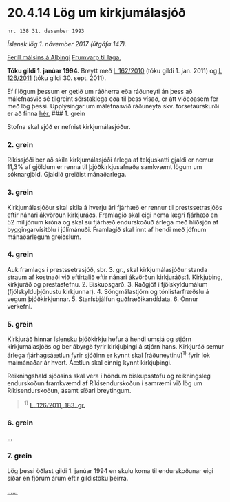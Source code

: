 # 20.4.14 Lög um kirkjumálasjóð

`nr. 138 31. desember 1993`

_Íslensk lög 1. nóvember 2017 (útgáfa 147)._

[Ferill málsins á Alþingi](https://www.althingi.is/thingstorf/thingmalalistar-eftir-thingum/ferill/?ltg=117&mnr=245)
[Frumvarp til laga.](https://www.althingi.is/altext/117/s/0284.html)

**Tóku gildi 1. janúar 1994.**
Breytt með
[l. 162/2010](https://althingi.is/altext/stjt/2010.162.html) (tóku gildi 1. jan. 2011) og
[l. 126/2011](https://althingi.is/altext/stjt/2011.126.html) (tóku gildi 30. sept. 2011).

Ef í lögum þessum er getið um ráðherra eða ráðuneyti án þess að málefnasvið sé tilgreint sérstaklega eða til þess vísað, er átt viðeðasem fer með lög þessi. Upplýsingar um málefnasvið ráðuneyta skv. forsetaúrskurði er að finna [hér.](2017015.md) ### 1. grein

Stofna skal sjóð er nefnist kirkjumálasjóður.

### 2. grein

Ríkissjóði ber að skila kirkjumálasjóði árlega af tekjuskatti gjaldi er nemur 11,3% af gjöldum er renna til þjóðkirkjusafnaða samkvæmt lögum um sóknargjöld. Gjaldið greiðist mánaðarlega.

### 3. grein

Kirkjumálasjóður skal skila á hverju ári fjárhæð er rennur til prestssetrasjóðs eftir nánari ákvörðun kirkjuráðs. Framlagið skal eigi nema lægri fjárhæð en 52 milljónum króna og skal sú fjárhæð endurskoðuð árlega með hliðsjón af byggingarvísitölu í júlímánuði. Framlagið skal innt af hendi með jöfnum mánaðarlegum greiðslum.

### 4. grein

Auk framlags í prestssetrasjóð, sbr. 3. gr., skal kirkjumálasjóður standa straum af kostnaði við eftirtalið eftir nánari ákvörðun kirkjuráðs:1. Kirkjuþing, kirkjuráð og prestastefnu.
2. Biskupsgarð.
3. Ráðgjöf í fjölskyldumálum (fjölskylduþjónustu kirkjunnar).
4. Söngmálastjórn og tónlistarfræðslu á vegum þjóðkirkjunnar.
5. Starfsþjálfun guðfræðikandídata.
6. Önnur verkefni.

### 5. grein

Kirkjuráð hinnar íslensku þjóðkirkju hefur á hendi umsjá og stjórn kirkjumálasjóðs og ber ábyrgð fyrir kirkjuþingi á stjórn hans. Kirkjuráð semur árlega fjárhagsáætlun fyrir sjóðinn er kynnt skal [ráðuneytinu]<sup>1)</sup> fyrir lok maímánaðar ár hvert. Áætlun skal einnig kynnt kirkjuþingi.

Reikningshald sjóðsins skal vera í höndum biskupsstofu og reikningsleg endurskoðun framkvæmd af Ríkisendurskoðun í samræmi við lög um Ríkisendurskoðun, ásamt síðari breytingum.

> <sup>1)</sup> [L. 126/2011, 183. gr.](https://althingi.is/altext/stjt/2011.126.html)

### 6. grein

[…](https://www.althingi.is/lagasafn/leidbeiningar/)

### 7. grein

Lög þessi öðlast gildi 1. janúar 1994 en skulu koma til endurskoðunar eigi síðar en fjórum árum eftir gildistöku þeirra.

[…](https://www.althingi.is/lagasafn/leidbeiningar/)[…](https://www.althingi.is/lagasafn/leidbeiningar/)
